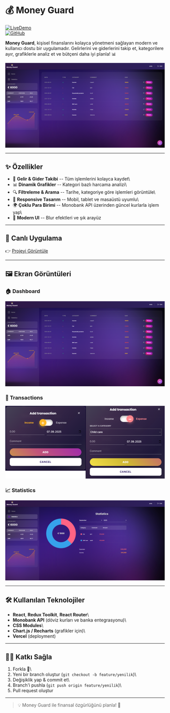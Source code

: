 # 💰 Money Guard

[![LiveDemo](https://img.shields.io/badge/Live%20Demo-Online-green?style=flat&logo=vercel)](https://money-guard-z41y.vercel.app/login)\
[![GitHub](https://img.shields.io/badge/Repo-GitHub-blue?style=flat&logo=github)](https://github.com/goit-react-group-a/money-guard)

**Money Guard**, kişisel finanslarını kolayca yönetmeni sağlayan modern
ve kullanıcı dostu bir uygulamadır. Gelirlerini ve giderlerini takip et,
kategorilere ayır, grafiklerle analiz et ve bütçeni daha iyi planla! 📊

![Money Guard Dashboard](./src/screenshots/dashboard.png)

------------------------------------------------------------------------

## ✨ Özellikler

-   💸 **Gelir & Gider Takibi** -- Tüm işlemlerini kolayca kaydet\
-   📊 **Dinamik Grafikler** -- Kategori bazlı harcama analizi\
-   🔍 **Filtreleme & Arama** -- Tarihe, kategoriye göre işlemleri
    görüntüle\
-   📱 **Responsive Tasarım** -- Mobil, tablet ve masaüstü uyumlu\
-   🌍 **Çoklu Para Birimi** -- Monobank API üzerinden güncel kurlarla
    işlem yap\
-   🎨 **Modern UI** -- Blur efektleri ve şık arayüz

------------------------------------------------------------------------

## 🚀 Canlı Uygulama

👉 [Projeyi Görüntüle](https://money-guard-z41y.vercel.app/login)

------------------------------------------------------------------------

## 🖼️ Ekran Görüntüleri

### 🏠 Dashboard

![Dashboard](./src/screenshots/dashboard.png)

### 📑 Transactions

![Transactions](./src/screenshots/transactions.png)

### 📈 Statistics

![Statistics](./src/screenshots/statistics.png)

------------------------------------------------------------------------

## 🛠️ Kullanılan Teknolojiler

-   **React**, **Redux Toolkit**, **React Router**\
-   **Monobank API** (döviz kurları ve banka entegrasyonu)\
-   **CSS Modules**\
-   **Chart.js / Recharts** (grafikler için)\
-   **Vercel** (deployment)

------------------------------------------------------------------------

## 🙋‍♂️ Katkı Sağla

1.  Forkla 🍴\
2.  Yeni bir branch oluştur (`git checkout -b feature/yenilik`)\
3.  Değişiklik yap & commit et\
4.  Branch'i pushla (`git push origin feature/yenilik`)\
5.  Pull request oluştur

------------------------------------------------------------------------
> 💡 Money Guard ile finansal özgürlüğünü planla! 🚀
